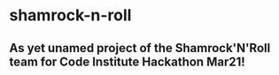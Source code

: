 # shamrock-n-roll

## As yet unamed project of the Shamrock'N'Roll team for Code Institute Hackathon Mar21!
